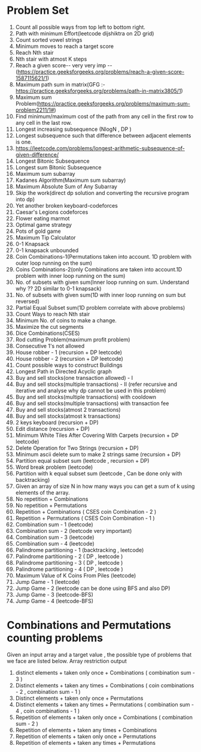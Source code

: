 # Problem Set

1) Count all possible ways from top left to bottom right.
2) Path with minimum Effort(leetcode dijshiktra on 2D grid)
3) Count sorted vowel strings
4) Minimum moves to reach a target score
5) Reach Nth stair
6) Nth stair with atmost K steps 
7) Reach a given score-- very very imp --(https://practice.geeksforgeeks.org/problems/reach-a-given-score-1587115621/1) 
8) Maximum path sum in matrix(GFG :- https://practice.geeksforgeeks.org/problems/path-in-matrix3805/1)
9) Maximum sum Problem(https://practice.geeksforgeeks.org/problems/maximum-sum-problem2211/1#)
10) Find minimum/maximum cost of the path from any cell in the first row to any cell in the last row.
11) Longest increasing subsequence (NlogN , DP )
12) Longest subsequence such that difference between adjacent elements is one.
13) https://leetcode.com/problems/longest-arithmetic-subsequence-of-given-difference/
14) Longest Bitonic Subsequence 
15) Longest sum Bitonic Subsequence 
16) Maximum sum subarray 
17) Kadanes Algorithm(Maximum sum subarray)
18) Maximum Absolute Sum of Any Subarray
19) Skip the work(direct dp solution and converting the recursive program into dp) 
20) Yet another broken keyboard-codeforces
21) Caesar's Legions codeforces
22) Flower eating marmot 
23) Optimal game strategy 
24) Pots of gold game 
25) Maximum Tip Calculator 
26) 0-1 Knapsack 
27) 0-1 knapsack unbounded 
28) Coin Combinations-1(Permutations taken into account. 1D problem with outer loop running on the sum)
29) Coins Combinations-2(only Combinations are taken into account.1D problem with inner loop running on the sum)
30) No. of subsets with given sum(Inner loop running on sum. Understand why ?? 2D similar to 0-1 knapsack)
31) No. of subsets with given sum(1D with inner loop running on sum but reversed)
32) Partial Equal Subset sum(1D problem correlate with above problems)
33) Count Ways to reach Nth stair
34) Minimum No. of coins to make a change.
35) Maximize the cut segments
36) Dice Combinations(CSES)
37) Rod cutting Problem(maximum profit problem)
38) Consecutive 1's not allowed 
39) House robber - 1 (recursion + DP leetcode)
38) House robber - 2 (recursion + DP leetcode)
38) Count possible ways to construct Buildings
39) Longest Path in Directed Acyclic graph
40) Buy and sell stocks(one transaction allowed) - I  
41) Buy and sell stocks(multiple transactions) - II (refer recursive and iterative and analyse why dp cannot be used in this problem) 
43) Buy and sell stocks(multiple transactions) with cooldown 
44) Buy and sell stocks(multiple transactions) with transaction fee
45) Buy and sell stocks(atmost 2 transactions) 
46) Buy and sell stocks(atmost k transactions)
47) 2 keys keyboard (recursion + DP)
48) Edit distance (recursion + DP) 
49) Minimum White Tiles After Covering With Carpets (recursion + DP leetcode)
50) Delete Operation for Two Strings (recursion + DP)
51) Minimum ascii delete sum to make 2 strings same (recursion + DP)
52) Partition equal subset sum (leetcode , recursion + DP) 
53) Word break problem (leetcode)
53) Partition with k equal subset sum (leetcode , Can be done only with backtracking)
54) Given an array of size N in how many ways you can get a sum of k using elements of the array.
55) No repetition + Combinations 
56) No repetition + Permutations 
57) Repetition + Combinations ( CSES coin Combination - 2 )
58) Repetition + Permutations ( CSES Coin Combination - 1 )
59) Combination sum - 1 (leetcode)
60) Combination sum - 2 (leetcode very important)
61) Combination sum - 3 (leetcode) 
62) Combination sum - 4 (leetcode) 
63) Palindrome partitioning - 1 (backtracking , leetcode) 
64) Palindrome partitioning - 2 ( DP , leetcode )
65) Palindrome partitioning - 3 ( DP , leetcode )
66) Palindrome partitioning - 4 ( DP , leetcode )
67) Maximum Value of K Coins From Piles (leetcode)
68) Jump Game - 1 (leetcode)
69) Jump Game - 2 (leetcode can be done using BFS and also DP)
70) Jump Game - 3 (leetcode-BFS)
71) Jump Game - 4 (leetcode-BFS)


# Combinations and Permutations counting problems
Given an input array and a target value , the possible type of problems that we face are listed below.
      Array              restriction       output 
1) distinct elements + taken only once + Combinations ( combination sum - 3 )
2) Distinct elements + taken any times + Combinations ( coin combinations - 2 , combination sum - 1 )
3) Distinct elements + taken only once + Permutations  
4) Distinct elements + taken any times + Permutations ( combination sum - 4 , coin combinations - 1 )
5) Repetition of elements + taken only once + Combinations ( combination sum - 2 )
6) Repetition of elements + taken any times + Combinations 
7) Repetition of elements + taken only once + Permutations
8) Repetition of elements + taken any times + Permutations



